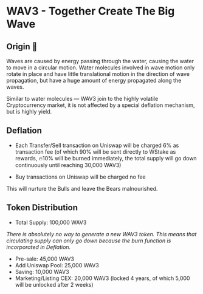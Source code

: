 # WAV3 - Together Create The Big Wave
## Origin 🌊

Waves are caused by energy passing through the water, causing the water to move in a circular motion. Water molecules involved in wave motion only rotate in place and have little translational motion in the direction of wave propagation, but have a huge amount of energy propagated along the waves.

Similar to water molecules — WAV3 join to the highly volatile Cryptocurrency market, it is not affected by a special deflation mechanism, but is highly yield.

## Deflation

* Each Transfer/Sell transaction on Uniswap will be charged 6% as transaction fee (of which 90% will be sent directly to WStake as rewards, 🔥10% will be burned immediately, the total supply will go down continuously until reaching 30,000 WAV3)

* Buy transactions on Uniswap will be charged no fee

This will nurture the Bulls and leave the Bears malnourished.

## Token Distribution

* Total Supply: 100,000 WAV3

*There is absolutely no way to generate a new WAV3 token. This means that circulating supply can only go down because the burn function is incorporated in Deflation.*

* Pre-sale: 45,000 WAV3
* Add Uniswap Pool: 25,000 WAV3
* Saving: 10,000 WAV3
* Marketing/Listing CEX: 20,000 WAV3 (locked 4 years, of which 5,000 will be unlocked after 2 weeks)
